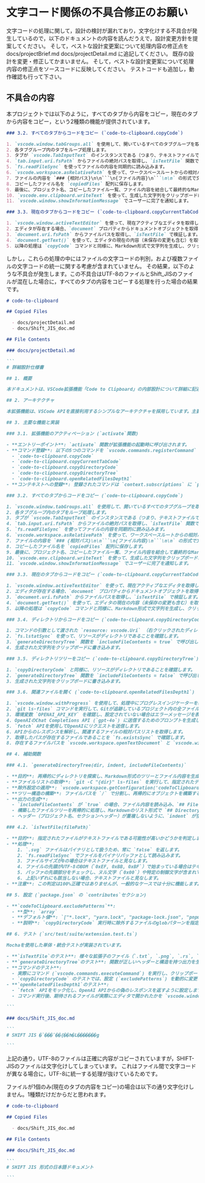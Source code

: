 # 文字コード関係の不具合修正のお願い

文字コードの処理に関して，設計の検討が漏れており，文字化けする不具合が発生しているので，以下のドキュメントの内容を読んだうえで，設計変更方針を提案してください。
そして，ベストな設計変更案について処理内容の修正点を docs/projectBrief.md docs/projectDetail.md に追記してください。
既存の設計を変更・修正してかまいません。
そして，ベストな設計変更案について処理内容の修正点をソースコードに反映してください。
テストコードも追加し，動作確認も行って下さい。

## 不具合の内容

本プロジェクトでは以下のように，すべてのタブから内容をコピー，現在のタブから内容をコピー，という2種類の機能が提供されています。

```md
### 3.2. すべてのタブからコードをコピー (`code-to-clipboard.copyCode`)

1. `vscode.window.tabGroups.all` を使用して、開いているすべてのタブグループを取得します。
2. 各タブグループ内のタブをループ処理します。
3. タブが `vscode.TabInputText` のインスタンスである（つまり、テキストファイルである）ことを確認します。
4. `tab.input.uri.fsPath` からファイルの絶対パスを取得し、`isTextFile` 関数でテキストファイルかどうかを再度検証します。
5. `fs.readFileSync` を使ってファイルの内容を同期的に読み込みます。
6. `vscode.workspace.asRelativePath` を使って、ワークスペースルートからの相対パスに変換します。
7. ファイルの内容を `### {相対パス}\n\n```\n{ファイル内容}\n```\n\n` の形式で文字列に追記します。
8. コピーしたファイル名を `copiedFiles` 配列に保存します。
9. 最後に、プロジェクト名、コピーしたファイル一覧、ファイル内容を結合して最終的なMarkdown文字列を生成します。
10. `vscode.env.clipboard.writeText` を使って、生成した文字列をクリップボードに書き込みます。
11. `vscode.window.showInformationMessage` でユーザーに完了を通知します。

### 3.3. 現在のタブからコードをコピー (`code-to-clipboard.copyCurrentTabCode`)

1. `vscode.window.activeTextEditor` を使って、現在アクティブなエディタを取得します。
2. エディタが存在する場合、`document` プロパティからドキュメントオブジェクトを取得します。
3. `document.uri.fsPath` からファイルパスを取得し、`isTextFile` で検証します。
4. `document.getText()` を使って、エディタの現在の内容（未保存の変更も含む）を取得します。
5. 以降の処理は `copyCode` コマンドと同様に、Markdown形式で文字列を生成し、クリップボードに書き込みます。
```

しかし，これらの処理の中にはファイルの文字コードの判別，および複数ファイルの文字コードの統一に関する考慮が含まれていません。
その結果，以下のような不具合が発生します。この不具合はUTF-8のファイルとShift_JISのファイルが混在した場合に，すべてのタブの内容をコピーする処理を行った場合の結果です。

````md
# code-to-clipboard

## Copied Files

  - docs/projectDetail.md
  - docs/Shift_JIS_doc.md

## File Contents

### docs/projectDetail.md

```
# 詳細設計仕様書

## 1. 概要

本ドキュメントは、VSCode拡張機能「Code to Clipboard」の内部設計について詳細に記述したものです。

## 2. アーキテクチャ

本拡張機能は、VSCode APIを直接利用するシンプルなアーキテクチャを採用しています。主要な処理は `src/extension.ts` に実装されており、外部ライブラリへの依存は最小限に抑えられています（`minimatch` のみ）。

## 3. 主要な機能と実装

### 3.1. 拡張機能のアクティベーション (`activate`関数)

- **エントリーポイント**: `activate` 関数が拡張機能の起動時に呼び出されます。
- **コマンド登録**: 以下の5つのコマンドを `vscode.commands.registerCommand` を用いて登録します。
  - `code-to-clipboard.copyCode`
  - `code-to-clipboard.copyCurrentTabCode`
  - `code-to-clipboard.copyDirectoryCode`
  - `code-to-clipboard.copyDirectoryTree`
  - `code-to-clipboard.openRelatedFilesDepth1`
- **コンテキストへの登録**: 登録されたコマンドは `context.subscriptions` に `push` され、拡張機能の非アクティブ化時に適切に破棄されます。

### 3.2. すべてのタブからコードをコピー (`code-to-clipboard.copyCode`)

1. `vscode.window.tabGroups.all` を使用して、開いているすべてのタブグループを取得します。
2. 各タブグループ内のタブをループ処理します。
3. タブが `vscode.TabInputText` のインスタンスである（つまり、テキストファイルである）ことを確認します。
4. `tab.input.uri.fsPath` からファイルの絶対パスを取得し、`isTextFile` 関数でテキストファイルかどうかを再度検証します。
5. `fs.readFileSync` を使ってファイルの内容を同期的に読み込みます。
6. `vscode.workspace.asRelativePath` を使って、ワークスペースルートからの相対パスに変換します。
7. ファイルの内容を `### {相対パス}\n\n```\n{ファイル内容}\n```\n\n` の形式で文字列に追記します。
8. コピーしたファイル名を `copiedFiles` 配列に保存します。
9. 最後に、プロジェクト名、コピーしたファイル一覧、ファイル内容を結合して最終的なMarkdown文字列を生成します。
10. `vscode.env.clipboard.writeText` を使って、生成した文字列をクリップボードに書き込みます。
11. `vscode.window.showInformationMessage` でユーザーに完了を通知します。

### 3.3. 現在のタブからコードをコピー (`code-to-clipboard.copyCurrentTabCode`)

1. `vscode.window.activeTextEditor` を使って、現在アクティブなエディタを取得します。
2. エディタが存在する場合、`document` プロパティからドキュメントオブジェクトを取得します。
3. `document.uri.fsPath` からファイルパスを取得し、`isTextFile` で検証します。
4. `document.getText()` を使って、エディタの現在の内容（未保存の変更も含む）を取得します。
5. 以降の処理は `copyCode` コマンドと同様に、Markdown形式で文字列を生成し、クリップボードに書き込みます。

### 3.4. ディレクトリからコードをコピー (`code-to-clipboard.copyDirectoryCode`)

1. コマンドの引数として渡された `resource: vscode.Uri` （右クリックされたディレクトリのURI）を受け取ります。
2. `fs.lstatSync` を使って、リソースがディレクトリであることを確認します。
3. `generateDirectoryTree` 関数を `includeFileContents = true` で呼び出し、ディレクトリツリーとファイル内容を含む文字列を生成します。
4. 生成された文字列をクリップボードに書き込みます。

### 3.5. ディレクトリツリーをコピー (`code-to-clipboard.copyDirectoryTree`)

1. `copyDirectoryCode` と同様に、リソースがディレクトリであることを確認します。
2. `generateDirectoryTree` 関数を `includeFileContents = false` で呼び出し、ディレクトリツリーのみの文字列を生成します。
3. 生成された文字列をクリップボードに書き込みます。

### 3.6. 関連ファイルを開く (`code-to-clipboard.openRelatedFilesDepth1`)

1. `vscode.window.withProgress` を使用して、処理中にプログレスインジケーターを表示します。
2. `git ls-files` コマンドを実行して、Gitが追跡しているプロジェクト内の全ファイルリストを取得します。これにより、`.gitignore` を尊重したファイルリストが得られます。
3. 環境変数 `OPENAI_API_KEY` を確認し、設定されていない場合はエラーメッセージを表示します。
4. OpenAIのChat Completions API (`gpt-4o`) に送信するためのプロンプトを生成します。プロンプトには、プロジェクトの全ファイルリストと、起点となるファイル名を渡します。
5. `fetch` APIを使用してOpenAIにリクエストを送信します。
6. APIからのレスポンスを解析し、関連するファイルの相対パスリストを取得します。
7. 取得したパスが存在するファイルであることを `fs.existsSync` で確認します。
8. 存在するファイルパスを `vscode.workspace.openTextDocument` と `vscode.window.showTextDocument` を使ってエディタで開きます。

## 4. 補助関数

### 4.1. `generateDirectoryTree(dir, indent, includeFileContents)`

- **目的**: 再帰的にディレクトリを探索し、Markdown形式のツリーとファイル内容を生成します。
- **ファイルリストの取得**: `git -C "{dir}" ls-files` を実行して、指定されたディレクトリ以下のファイルをGitの追跡対象から取得します。これにより、`.gitignore` が自動的に適用されます。
- **除外設定の適用**: `vscode.workspace.getConfiguration('codeToClipboard').get('excludePatterns')` からユーザー設定の除外パターンを取得し、`minimatch` を使ってファイルリストをフィルタリングします。
- **ツリー構造の構築**: ファイルパスを `/` で分割し、再帰的にオブジェクトを構築することでメモリ上にファイルツリーを表現します。
- **出力の生成**:
  - `includeFileContents` が `true` の場合、ファイル内容を読み込み、`## File Contents` セクションに追加します。
  - 構築したファイルツリーを再帰的に処理し、Markdownのリスト形式で `## Directory Structure` セクションを生成します。
  - ヘッダー（プロジェクト名、セクションヘッダー）が重複しないように、`indent` が空文字列（つまり、再帰の初回呼び出し）の場合のみヘッダーを出力します。

### 4.2. `isTextFile(filePath)`

- **目的**: 指定されたファイルがテキストファイルである可能性が高いかどうかを判定します。
- **処理**:
    1. `.svg` ファイルはバイナリとして扱うため、常に `false` を返します。
    2. `fs.readFileSync` でファイルをバイナリバッファとして読み込みます。
    3. ファイルサイズが0の場合はテキストファイルと見なします。
    4. ファイルの先頭がUTF-8のBOM（`0xEF, 0xBB, 0xBF`）で始まっている場合はテキストファイルと見なします。
    5. バッファの先頭部分をチェックし、ヌル文字（`0x00`）や特定の制御文字が含まれている場合はバイナリファイルと見なします。
    6. 上記いずれにも該当しない場合、テキストファイルと見なします。
- **注意**: この判定は100%正確ではありませんが、一般的なケースでは十分に機能します。

## 5. 設定 (`package.json` の `contributes`セクション)

- **`codeToClipboard.excludePatterns`**:
  - **型**: `array`
  - **デフォルト値**: `["*.lock", "yarn.lock", "package-lock.json", "pnpm-lock.yaml", "composer.lock"]`
  - **説明**: `copyDirectoryCode` 実行時に除外するファイルのglobパターンを指定します。

## 6. テスト (`src/test/suite/extension.test.ts`)

Mochaを使用した単体・統合テストが実装されています。

- **`isTextFile`のテスト**: 様々な拡張子のファイル（`.txt`, `.png`, `.rs`, `.json`, `.svg`）を対象に、正しくテキスト/バイナリ判定が行われるかテストします。
- **`generateDirectoryTree`のテスト**: 関数が正しいヘッダーと構造を持つ出力を生成するかテストします。
- **コマンドのテスト**:
  - 実際にコマンド (`vscode.commands.executeCommand`) を実行し、クリップボードの内容 (`vscode.env.clipboard.readText`) を検証することで、各コピー機能が期待通りに動作するかテストします。
  - `copyDirectoryCode` のテストでは、設定 (`excludePatterns`) を動的に変更し、除外機能が正しく動作することも確認します。
- **`openRelatedFilesDepth1`のテスト**:
  - `fetch` APIをモック化し、OpenAI APIからの偽のレスポンスを返すように設定します。
  - コマンド実行後、期待されるファイルが実際にエディタで開かれたかを `vscode.window.visibleTextEditors` を通じて検証します。

```

### docs/Shift_JIS_doc.md

```
# SHIFT JIS �`���̓��{��h�L�������g

```

````

上記の通り，UTF-8のファイルは正確に内容がコピーされていますが，SHIFT-JISのファイルは文字化けしてしまっています。
これはファイル間で文字コードが異なる場合に，UTF-8に統一する処理が抜けているためです。

ファイルが1個のみ(現在のタブの内容をコピー)の場合は以下の通り文字化けしません。1種類だけだからだと思われます。

````md
# code-to-clipboard

## Copied Files

  - docs/Shift_JIS_doc.md

## File Contents

### docs/Shift_JIS_doc.md

```
# SHIFT JIS 形式の日本語ドキュメント

```


````
